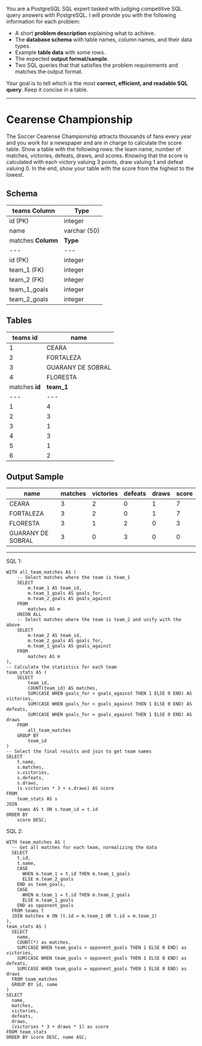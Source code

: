 You are a PostgreSQL SQL expert tasked with judging competitive SQL query answers with PostgreSQL. I will provide you with the following information for each problem:

* A short **problem description** explaining what to achieve.
* The **database schema** with table names, column names, and their data types.
* Example **table data** with some rows.
* The expected **output format/sample**.
* Two SQL queries that that satisfies the problem requirements and matches the output format.

Your goal is to tell which is the most **correct, efficient, and readable SQL query**. Keep it concise in a table.

---

# Cearense Championship

The Soccer Cearense Championship attracts thousands of fans every year and you work for a newspaper and are in charge to calculate the score table. Show a table with the following rows: the team name, number of matches, victories, defeats, draws, and scores. Knowing that the score is calculated with each victory valuing 3 points, draw valuing 1 and defeat valuing 0. In the end, show your table with the score from the highest to the lowest.  
  
## Schema

teams  **Column** | **Type**  
---|---  
id (PK) | integer  
name | varchar (50)  
matches  **Column** | **Type**  
---|---  
id (PK) | integer  
team_1 (FK) | integer  
team_2 (FK) | integer  
team_1_goals | integer  
team_2_goals | integer  
  
## Tables

teams  **id** | **name**  
---|---  
1 | CEARA  
2 | FORTALEZA  
3 | GUARANY DE SOBRAL  
4 | FLORESTA  
matches  **id** | **team_1** | **team_2** | **team_1_goals** | **team_2_goals**  
---|---|---|---|---  
1 | 4 | 1 | 0 | 4  
2 | 3 | 2 | 0 | 1  
3 | 1 | 3 | 3 | 0  
4 | 3 | 4 | 0 | 1  
5 | 1 | 2 | 0 | 0  
6 | 2 | 4 | 2 | 1  
  
## Output Sample

**name** | **matches** | **victories** | **defeats** | **draws** | **score**  
---|---|---|---|---|---  
CEARA | 3 | 2 | 0 | 1 | 7  
FORTALEZA | 3 | 2 | 0 | 1 | 7  
FLORESTA | 3 | 1 | 2 | 0 | 3  
GUARANY DE SOBRAL | 3 | 0 | 3 | 0 | 0


---

SQL 1: 
```
WITH all_team_matches AS (
    -- Select matches where the team is team_1
    SELECT
        m.team_1 AS team_id,
        m.team_1_goals AS goals_for,
        m.team_2_goals AS goals_against
    FROM
        matches AS m
    UNION ALL
    -- Select matches where the team is team_2 and unify with the above
    SELECT
        m.team_2 AS team_id,
        m.team_2_goals AS goals_for,
        m.team_1_goals AS goals_against
    FROM
        matches AS m
),
-- Calculate the statistics for each team
team_stats AS (
    SELECT
        team_id,
        COUNT(team_id) AS matches,
        SUM(CASE WHEN goals_for > goals_against THEN 1 ELSE 0 END) AS victories,
        SUM(CASE WHEN goals_for < goals_against THEN 1 ELSE 0 END) AS defeats,
        SUM(CASE WHEN goals_for = goals_against THEN 1 ELSE 0 END) AS draws
    FROM
        all_team_matches
    GROUP BY
        team_id
)
-- Select the final results and join to get team names
SELECT
    t.name,
    s.matches,
    s.victories,
    s.defeats,
    s.draws,
    (s.victories * 3 + s.draws) AS score
FROM
    team_stats AS s
JOIN
    teams AS t ON s.team_id = t.id
ORDER BY
    score DESC;
```

SQL 2: 
```
WITH team_matches AS (
  -- Get all matches for each team, normalizing the data
  SELECT 
    t.id,
    t.name,
    CASE 
      WHEN m.team_1 = t.id THEN m.team_1_goals
      ELSE m.team_2_goals
    END as team_goals,
    CASE 
      WHEN m.team_1 = t.id THEN m.team_2_goals
      ELSE m.team_1_goals
    END as opponent_goals
  FROM teams t
  JOIN matches m ON (t.id = m.team_1 OR t.id = m.team_2)
),
team_stats AS (
  SELECT 
    name,
    COUNT(*) as matches,
    SUM(CASE WHEN team_goals > opponent_goals THEN 1 ELSE 0 END) as victories,
    SUM(CASE WHEN team_goals < opponent_goals THEN 1 ELSE 0 END) as defeats,
    SUM(CASE WHEN team_goals = opponent_goals THEN 1 ELSE 0 END) as draws
  FROM team_matches
  GROUP BY id, name
)
SELECT 
  name,
  matches,
  victories,
  defeats,
  draws,
  (victories * 3 + draws * 1) as score
FROM team_stats
ORDER BY score DESC, name ASC;
```

